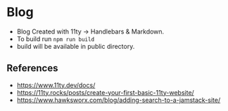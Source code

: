 # Blog

- Blog Created with 11ty -> Handlebars & Markdown.
- To build run ``` npm run build ```
- build will be available in public directory.
  
## References

- https://www.11ty.dev/docs/
- https://11ty.rocks/posts/create-your-first-basic-11ty-website/
- https://www.hawksworx.com/blog/adding-search-to-a-jamstack-site/